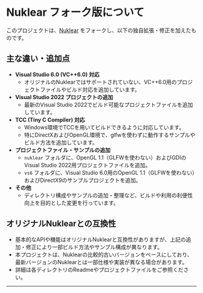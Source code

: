 # Nuklear フォーク版について

このプロジェクトは、[Nuklear](https://github.com/Immediate-Mode-UI/Nuklear) をフォークし、以下の独自拡張・修正を加えたものです。

## 主な違い・追加点

- **Visual Studio 6.0 (VC++6.0) 対応**
    - オリジナルのNuklearではサポートされていない、VC++6.0用のプロジェクトファイルやビルド対応を追加しています。
- **Visual Studio 2022 プロジェクトの追加**
    - 最新のVisual Studio 2022でビルド可能なプロジェクトファイルを追加しています。
- **TCC (Tiny C Compiler) 対応**
    - Windows環境でTCCを用いてビルドできるように対応しています。
    - 特にDirectXおよびOpenGL環境で、glfwを使わずに動作するサンプルやビルド方法を追加しています。
- **プロジェクトファイル・サンプルの追加**
    - `nuklear` フォルダに、OpenGL 1.1（GLFWを使わない）およびGDIのVisual Studio 2022用プロジェクトファイルを追加。
    - `vs6` フォルダに、Visual Studio 6.0用のOpenGL 1.1（GLFWを使わない）およびDirectX9のサンプルプロジェクトを追加。
- **その他**
    - ディレクトリ構成やサンプルの追加・整理など、ビルドや利用の利便性向上を目的とした変更を行っています。

## オリジナルNuklearとの互換性

- 基本的なAPIや機能はオリジナルNuklearと互換性がありますが、上記の追加・修正により一部ビルド方法やサンプル構成が異なります。
- 本プロジェクトは、Nuklearの比較的古いバージョンをベースにしており、最新バージョンのNuklearとは一部仕様や実装が異なる場合があります。
- 詳細は各ディレクトリのReadmeやプロジェクトファイルをご参照ください。

---


